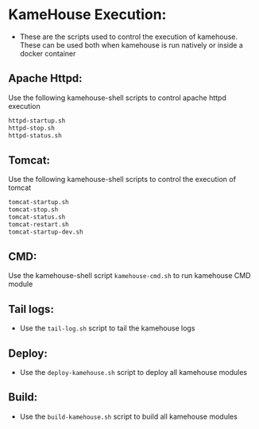 # KameHouse Execution:

- These are the scripts used to control the execution of kamehouse. These can be used both when kamehouse is run natively or inside a docker container

## Apache Httpd:

Use the following kamehouse-shell scripts to control apache httpd execution
```sh
httpd-startup.sh 
httpd-stop.sh 
httpd-status.sh
```

## Tomcat:

Use the following kamehouse-shell scripts to control the execution of tomcat
```sh
tomcat-startup.sh 
tomcat-stop.sh 
tomcat-status.sh 
tomcat-restart.sh 
tomcat-startup-dev.sh
```

## CMD:

Use the kamehouse-shell script `kamehouse-cmd.sh` to run kamehouse CMD module

## Tail logs:

- Use the `tail-log.sh` script to tail the kamehouse logs

## Deploy:

- Use the `deploy-kamehouse.sh` script to deploy all kamehouse modules

## Build:

- Use the `build-kamehouse.sh` script to build all kamehouse modules
